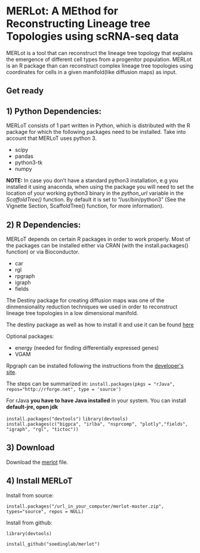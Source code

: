 # MERLot: A MEthod for Reconstructing Lineage tree Topologies using scRNA-seq data

MERLot is a tool that can reconstruct the lineage tree topology that explains the emergence of different cell types from a progenitor population. MERLot is an R package than can reconstruct complex lineage tree topologies using coordinates for cells in a given manifold(like diffusion maps) as input.

## Get ready

## 1) Python Dependencies:
MERLoT consists of 1 part written in Python, which is distributed with the R package for which the following packages need to be installed. Take into account that MERLoT uses python 3.

* scipy
* pandas
* python3-tk
* numpy

**NOTE:**
In case you don’t have a standard python3 installation, e.g you installed it using anaconda, when using the package you will need to set the location of your working python3 binary in the _python_url_ variable in the _ScaffoldTree()_ function. By default it is set to “/usr/bin/python3” (See the Vignette Section, ScaffoldTree() function, for more information).

## 2) R Dependencies:
MERLoT depends on certain R packages in order to work properly. Most of the packages can be installed either via CRAN (with the install.packages() function) or via Bioconductor.

* car
* rgl
* rpgraph
* igraph
* fields

The Destiny package for creating diffusion maps was one of the dinmensionality reduction techniques we used in order to reconstruct lineage tree topologies in a low dimensional manifold.

The destiny package as well as how to install it and use it can be found [here](https://www.helmholtz-muenchen.de/icb/research/groups/quantitative-single-cell-dynamics/software/destiny/index.html)

Optional packages:
* energy (needed for finding differentially expressed genes)
* VGAM

Rpgraph can be installed following the instructions from the [developer's site](https://github.com/Albluca/rpgraph/wiki).

The steps can be summarized in:
`install.packages(pkgs = "rJava", repos="http://rforge.net", type = 'source')`

For rJava **you have to have Java installed** in your system. You can install **default-jre, open jdk**

`install.packages("devtools")`
`library(devtools)`
`install.packages(c("bigpca", "irlba", "nsprcomp", "plotly","fields", "igraph", "rgl", "tictoc"))`


## 3) Download
Download the [merlot](https://github.com/soedinglab/merlot/archive/master.zip) file.


## 4) Install MERLoT
Install from source:

`install.packages("/url_in_your_computer/merlot-master.zip",  types="source", repos = NULL)`

Install from github:

`library(devtools)`

`install_github("soedinglab/merlot")`
